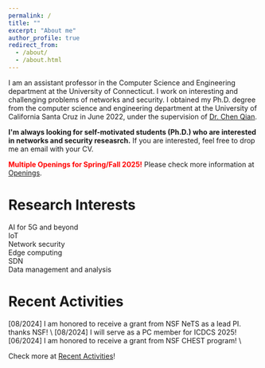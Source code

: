 ```yaml
---
permalink: /
title: ""
excerpt: "About me"
author_profile: true
redirect_from: 
  - /about/
  - /about.html
---
```


I am an assistant professor in the Computer Science and Engineering department at the University of Connecticut. I work on interesting and challenging problems of networks and security. I obtained my Ph.D. degree from the computer science and engineering department at the University of California Santa Cruz in June 2022, under the supervision of [Dr. Chen Qian](https://users.soe.ucsc.edu/~qian/).



<b>**I'm always looking for self-motivated students (Ph.D.) who are interested in networks and security reseasrch.**</b> If you are interested, feel free to drop me an email with your CV.

<span style="color:red">**Multiple Openings for Spring/Fall 2025!**</span> Please check more information at <a href = "/openings">Openings</a>.

Research Interests
======
AI for 5G and beyond\
IoT \
Network security \
Edge computing \
SDN \
Data management and analysis


Recent Activities
======
[08/2024] I am honored to receive a grant from NSF NeTS as a lead PI. thanks NSF! \ 
[08/2024] I will serve as a PC member for ICDCS 2025! \
[06/2024] I am honored to receive a grant from NSF CHEST program! \

Check more at <a href="https://archer-w.github.io/activities/"> Recent Activities</a>!


